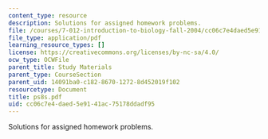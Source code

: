 ```yaml
---
content_type: resource
description: Solutions for assigned homework problems.
file: /courses/7-012-introduction-to-biology-fall-2004/cc06c7e4daed5e9141ac75178ddadf95_ps8s.pdf
file_type: application/pdf
learning_resource_types: []
license: https://creativecommons.org/licenses/by-nc-sa/4.0/
ocw_type: OCWFile
parent_title: Study Materials
parent_type: CourseSection
parent_uid: 14091ba0-c182-8670-1272-8d452019f102
resourcetype: Document
title: ps8s.pdf
uid: cc06c7e4-daed-5e91-41ac-75178ddadf95
---
```

Solutions for assigned homework problems.